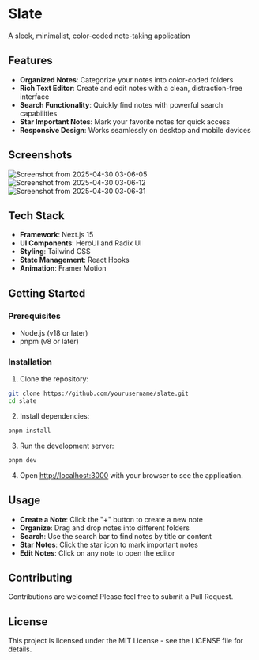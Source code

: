 # Slate

A sleek, minimalist, color-coded note-taking application


## Features

- **Organized Notes**: Categorize your notes into color-coded folders
- **Rich Text Editor**: Create and edit notes with a clean, distraction-free interface
- **Search Functionality**: Quickly find notes with powerful search capabilities
- **Star Important Notes**: Mark your favorite notes for quick access
- **Responsive Design**: Works seamlessly on desktop and mobile devices

## Screenshots
![Screenshot from 2025-04-30 03-06-05](https://github.com/user-attachments/assets/e72b3f18-e20d-4a3d-9499-ee3ae23ea8f5)
![Screenshot from 2025-04-30 03-06-12](https://github.com/user-attachments/assets/e695d465-a485-416a-8f2a-ff45e20eeb54)
![Screenshot from 2025-04-30 03-06-31](https://github.com/user-attachments/assets/ca54de9e-25f5-4b26-a262-cce8e8f5c701)


## Tech Stack

- **Framework**: Next.js 15
- **UI Components**: HeroUI and Radix UI
- **Styling**: Tailwind CSS
- **State Management**: React Hooks
- **Animation**: Framer Motion

## Getting Started

### Prerequisites

- Node.js (v18 or later)
- pnpm (v8 or later)

### Installation

1. Clone the repository:

```bash
git clone https://github.com/yourusername/slate.git
cd slate
```

2. Install dependencies:

```bash
pnpm install
```

3. Run the development server:

```bash
pnpm dev
```

4. Open [http://localhost:3000](http://localhost:3000) with your browser to see the application.

## Usage

- **Create a Note**: Click the "+" button to create a new note
- **Organize**: Drag and drop notes into different folders
- **Search**: Use the search bar to find notes by title or content
- **Star Notes**: Click the star icon to mark important notes
- **Edit Notes**: Click on any note to open the editor

## Contributing

Contributions are welcome! Please feel free to submit a Pull Request.

## License

This project is licensed under the MIT License - see the LICENSE file for details.
